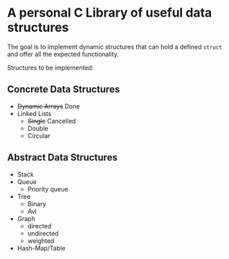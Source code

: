 # A personal C Library of useful data structures

The goal is to implement dynamic structures that can hold a defined `struct` and offer all the expected functionality. 

Structures to be implemented:

## Concrete Data Structures
- ~~Dynamic Arrays~~ Done
- Linked Lists
    - ~~Single~~ Cancelled
    - Double
    - Circular

## Abstract Data Structures
- Stack
- Queue 
    - Priority queue
- Tree
    - Binary
    - Avl
- Graph
    - directed 
    - undirected
    - weighted
- Hash-Map/Table